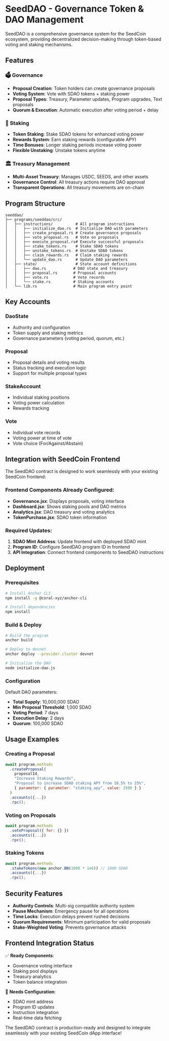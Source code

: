 # SeedDAO - Governance Token & DAO Management

SeedDAO is a comprehensive governance system for the SeedCoin ecosystem, providing decentralized decision-making through token-based voting and staking mechanisms.

## Features

### 🗳️ Governance
- **Proposal Creation**: Token holders can create governance proposals
- **Voting System**: Vote with SDAO tokens + staking power
- **Proposal Types**: Treasury, Parameter updates, Program upgrades, Text proposals
- **Quorum & Execution**: Automatic execution after voting period + delay

### 🥩 Staking
- **Token Staking**: Stake SDAO tokens for enhanced voting power
- **Rewards System**: Earn staking rewards (configurable APY)
- **Time Bonuses**: Longer staking periods increase voting power
- **Flexible Unstaking**: Unstake tokens anytime

### 🏛️ Treasury Management
- **Multi-Asset Treasury**: Manages USDC, SEEDS, and other assets
- **Governance Control**: All treasury actions require DAO approval
- **Transparent Operations**: All treasury movements are on-chain

## Program Structure

```
seeddao/
├── programs/seeddao/src/
│   ├── instructions/          # All program instructions
│   │   ├── initialize_dao.rs  # Initialize DAO with parameters
│   │   ├── create_proposal.rs # Create governance proposals
│   │   ├── vote_proposal.rs   # Vote on proposals
│   │   ├── execute_proposal.rs# Execute successful proposals
│   │   ├── stake_tokens.rs    # Stake SDAO tokens
│   │   ├── unstake_tokens.rs  # Unstake SDAO tokens
│   │   ├── claim_rewards.rs   # Claim staking rewards
│   │   └── update_dao.rs      # Update DAO parameters
│   ├── state/                 # State account definitions
│   │   ├── dao.rs            # DAO state and treasury
│   │   ├── proposal.rs       # Proposal accounts
│   │   ├── vote.rs           # Vote records
│   │   └── stake.rs          # Staking accounts
│   └── lib.rs                # Main program entry point
```

## Key Accounts

### DaoState
- Authority and configuration
- Token supply and staking metrics
- Governance parameters (voting period, quorum, etc.)

### Proposal
- Proposal details and voting results
- Status tracking and execution logic
- Support for multiple proposal types

### StakeAccount
- Individual staking positions
- Voting power calculation
- Rewards tracking

### Vote
- Individual vote records
- Voting power at time of vote
- Vote choice (For/Against/Abstain)

## Integration with SeedCoin Frontend

The SeedDAO contract is designed to work seamlessly with your existing SeedCoin frontend:

### Frontend Components Already Configured:
- **Governance.jsx**: Displays proposals, voting interface
- **Dashboard.jsx**: Shows staking pools and DAO metrics
- **Analytics.jsx**: DAO treasury and voting analytics
- **TokenPurchase.jsx**: SDAO token information

### Required Updates:
1. **SDAO Mint Address**: Update frontend with deployed SDAO mint
2. **Program ID**: Configure SeedDAO program ID in frontend
3. **API Integration**: Connect frontend components to SeedDAO instructions

## Deployment

### Prerequisites
```bash
# Install Anchor CLI
npm install -g @coral-xyz/anchor-cli

# Install dependencies
npm install
```

### Build & Deploy
```bash
# Build the program
anchor build

# Deploy to devnet
anchor deploy --provider.cluster devnet

# Initialize the DAO
node initialize-dao.js
```

### Configuration
Default DAO parameters:
- **Total Supply**: 10,000,000 SDAO
- **Min Proposal Threshold**: 1,000 SDAO
- **Voting Period**: 7 days
- **Execution Delay**: 2 days
- **Quorum**: 100,000 SDAO

## Usage Examples

### Creating a Proposal
```javascript
await program.methods
  .createProposal(
    proposalId,
    "Increase Staking Rewards",
    "Proposal to increase SDAO staking APY from 18.5% to 25%",
    { parameter: { parameter: "staking_apy", value: 2500 } }
  )
  .accounts({...})
  .rpc();
```

### Voting on Proposals
```javascript
await program.methods
  .voteProposal({ for: {} })
  .accounts({...})
  .rpc();
```

### Staking Tokens
```javascript
await program.methods
  .stakeTokens(new anchor.BN(1000 * 1e6)) // 1000 SDAO
  .accounts({...})
  .rpc();
```

## Security Features

- **Authority Controls**: Multi-sig compatible authority system
- **Pause Mechanism**: Emergency pause for all operations
- **Time Locks**: Execution delays prevent rushed decisions
- **Quorum Requirements**: Minimum participation for valid proposals
- **Stake-Weighted Voting**: Prevents governance attacks

## Frontend Integration Status

✅ **Ready Components**:
- Governance voting interface
- Staking pool displays
- Treasury analytics
- Token balance integration

🔄 **Needs Configuration**:
- SDAO mint address
- Program ID updates
- Instruction integration
- Real-time data fetching

The SeedDAO contract is production-ready and designed to integrate seamlessly with your existing SeedCoin dApp interface!
